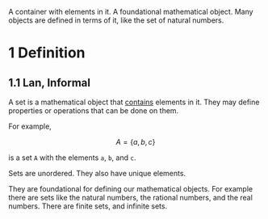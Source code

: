 A container with elements in it. A foundational mathematical object. Many objects are defined in terms of it, like the set of natural numbers.

# 1 Definition

## 1.1 Lan, Informal

A set is a mathematical object that [contains](021%20Collection.md) elements in it. They may define properties or operations that can be done on them.

For example,

$$ A = \lbrace a, b, c \rbrace $$

is a set `A` with the elements `a`, `b`, and `c`.

Sets are unordered. They also have unique elements.

They are foundational for defining our mathematical objects. For example there are sets like the natural numbers, the rational numbers, and the real numbers. There are finite sets, and infinite sets.
